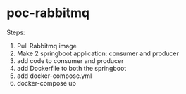 # poc-rabbitmq
Steps:
1. Pull Rabbitmq image
2. Make 2 springboot application: consumer and producer
3. add code to consumer and producer
4. add Dockerfile to both the springboot
5. add docker-compose.yml 
6. docker-compose up
